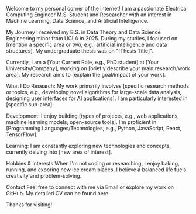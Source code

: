 Welcome to my personal corner of the internet! I am a passionate Electrical Computing Engineer M.S. Student and Researcher with an interest in Machine Learning, Data Science, and Artificial Intelligence.

My Journey
I received my B.S. in Data Theory and Data Science Engineering minor from UCLA in 2025. During my studies, I focused on [mention a specific area or two, e.g., artificial intelligence and data structures]. My undergraduate thesis was on "[Thesis Title]".

Currently, I am a [Your Current Role, e.g., PhD student] at [Your University/Company], working on [briefly describe your main research/work area]. My research aims to [explain the goal/impact of your work].

What I Do
Research: My work primarily involves [specific research methods or topics, e.g., developing novel algorithms for large-scale data analysis, designing user interfaces for AI applications]. I am particularly interested in [specific sub-area].

Development: I enjoy building [types of projects, e.g., web applications, machine learning models, open-source tools]. I'm proficient in [Programming Languages/Technologies, e.g., Python, JavaScript, React, TensorFlow].

Learning: I am constantly exploring new technologies and concepts, currently delving into [new area of interest].

Hobbies & Interests
When I'm not coding or researching, I enjoy baking, running, and exporing new ice cream places. I believe a balanced life fuels creativity and problem-solving.

Contact
Feel free to connect with me via Email or explore my work on GitHub. My detailed CV can be found here.

Thanks for visiting!
